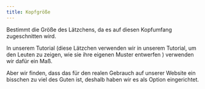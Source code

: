 ```yaml
---
title: Kopfgröße
---
```


Bestimmt die Größe des Lätzchens, da es auf diesen Kopfumfang zugeschnitten wird.

In unserem Tutorial (diese Lätzchen verwenden wir in unserem Tutorial, um den Leuten zu zeigen, wie sie ihre eigenen Muster entwerfen ) verwenden wir dafür ein Maß.

Aber wir finden, dass das für den realen Gebrauch auf unserer Website ein bisschen zu viel des Guten ist, deshalb haben wir es als Option eingerichtet.




